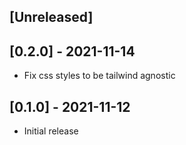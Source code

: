## [Unreleased]

## [0.2.0] - 2021-11-14

- Fix css styles to be tailwind agnostic

## [0.1.0] - 2021-11-12

- Initial release

